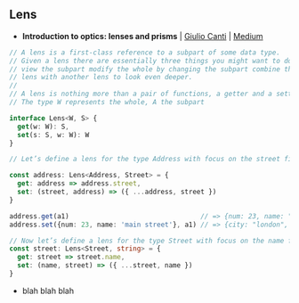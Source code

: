 
## Lens
* **Introduction to optics: lenses and prisms** | [Giulio Canti](https://github.com/gcanti) | [Medium](https://medium.com/@gcanti/introduction-to-optics-lenses-and-prisms-3230e73bfcfe)
```typescript
// A lens is a first-class reference to a subpart of some data type. 
// Given a lens there are essentially three things you might want to do
// view the subpart modify the whole by changing the subpart combine this 
// lens with another lens to look even deeper.
// 
// A lens is nothing more than a pair of functions, a getter and a setter. 
// The type W represents the whole, A the subpart

interface Lens<W, S> {
  get(w: W): S,
  set(s: S, w: W): W
}

// Let’s define a lens for the type Address with focus on the street field

const address: Lens<Address, Street> = {
  get: address => address.street,
  set: (street, address) => ({ ...address, street })
}

address.get(a1)                                 // => {num: 23, name: "high street"}
address.set({num: 23, name: 'main street'}, a1) // => {city: "london", street: {num: 23, name: "main street"}}

// Now let’s define a lens for the type Street with focus on the name field
const street: Lens<Street, string> = {
  get: street => street.name,
  set: (name, street) => ({ ...street, name })
}
```
* blah blah blah
